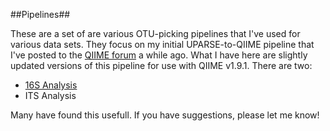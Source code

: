 ##Pipelines##

These are a set of are various OTU-picking pipelines that I've used for various data sets. They focus on my initial UPARSE-to-QIIME pipeline that I've posted to the [QIIME forum](https://groups.google.com/d/msg/qiime-forum/zqmvpnZe26g/ksFmMwDHPi8J) a while ago. What I have here are slightly updated versions of this pipeline for use with QIIME v1.9.1. There are two:

- [16S Analysis](https://github.com/mikerobeson/Misc_Code/blob/master/Pipelines/uparse-to-qiime-rDNA.md)
- ITS Analysis


Many have found this usefull. If you have suggestions, please let me know!
